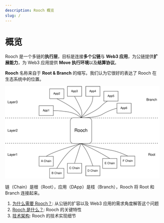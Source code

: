```yaml
---
description: Rooch 概览
slug: /
---
```


# 概览

Rooch 是一个多链的**执行层**，目标是连接**多个公链**与 **Web3 应用**，为公链提供**扩展能力**，为 Web3 应用提供 **Move 执行环境**以及**结算协议**。

**Rooch** 名称来自于 **Root & Branch** 的缩写。我们认为它很好的表达了 Rooch 在生态系统中的位置。

![root-branch](/diagram/rooch-root-branch.svg)

链（Chain）是根（Root），应用（DApp）是枝（Branch），Rooch 将 Root 和 Branch 连接起来。

1. [为什么需要 Rooch？](01-why-rooch.md): 从公链的扩容以及 Web3 应用的需求角度解答这个问题
2. [Rooch 是什么？](02-what-is-rooch.md): Rooch 的关键特性
3. [技术架构](04-technology/index.md): Rooch 的技术实现细节
